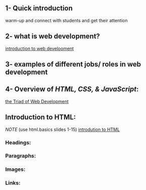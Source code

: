 ## 1- Quick introduction

warm-up and connect with students and get their attention

## 2- what is web development?

[introduction to web develooment](https://tome.app/mazen-a30/the-art-of-web-development-exploring-jobs-and-roles-clgi4y4k612yu7v43a0pvn0gk)

## 3- examples of different jobs/ roles in web development

## 4- Overview of _HTML, CSS, & JavaScript_:

[the Triad of Web Development](https://tome.app/mazen-a30/the-triad-of-web-development-html-css-and-javascript-clgi5fex5129g6x3y9h1sfw31)

## Introduction to HTML:

_NOTE_ (use html.basics slides 1-15)
[introdution to HTML](file:///C:/Users/dci-student/Desktop/mat/html-basics.pdf)

### Headings:

### Paragraphs:

### Images:

### Links:
